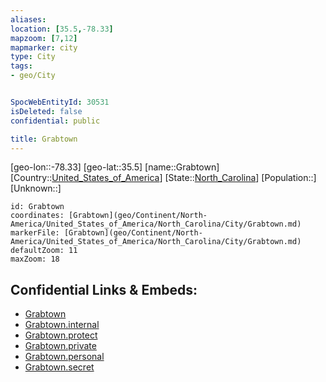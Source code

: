 ```yaml
---
aliases: 
location: [35.5,-78.33]
mapzoom: [7,12] 
mapmarker: city 
type: City
tags:
- geo/City


SpocWebEntityId: 30531
isDeleted: false
confidential: public

title: Grabtown
---
```

[geo-lon::-78.33]
[geo-lat::35.5]
[name::Grabtown]
[Country::[United_States_of_America](geo/Continent/North-America/United_States_of_America.md)]
[State::[North_Carolina](geo/Continent/North-America/United_States_of_America/North_Carolina.md)]
[Population::]
[Unknown::]


```leaflet
id: Grabtown
coordinates: [Grabtown](geo/Continent/North-America/United_States_of_America/North_Carolina/City/Grabtown.md)
markerFile: [Grabtown](geo/Continent/North-America/United_States_of_America/North_Carolina/City/Grabtown.md)
defaultZoom: 11 
maxZoom: 18
```


## Confidential Links & Embeds: 
- [Grabtown](../../../../../../../_public/geo/Continent/North-America/United_States_of_America/North_Carolina/City/Grabtown.md) 
- [Grabtown.internal](../../../../../../../_internal/geo/Continent/North-America/United_States_of_America/North_Carolina/City/Grabtown.internal.md) 
- [Grabtown.protect](../../../../../../../_protect/geo/Continent/North-America/United_States_of_America/North_Carolina/City/Grabtown.protect.md) 
- [Grabtown.private](../../../../../../../_private/geo/Continent/North-America/United_States_of_America/North_Carolina/City/Grabtown.private.md) 
- [Grabtown.personal](../../../../../../../_personal/geo/Continent/North-America/United_States_of_America/North_Carolina/City/Grabtown.personal.md) 
- [Grabtown.secret](../../../../../../../_secret/geo/Continent/North-America/United_States_of_America/North_Carolina/City/Grabtown.secret.md) 
